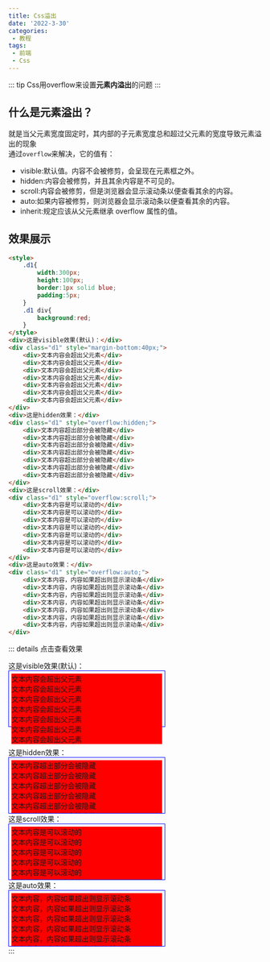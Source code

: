 ```yaml
---
title: Css溢出
date: '2022-3-30'
categories:
 - 教程
tags:
 - 前端
 - Css
---
```


::: tip
Css用overflow来设置**元素内溢出**的问题
:::

## 什么是元素溢出？
就是当父元素宽度固定时，其内部的子元素宽度总和超过父元素的宽度导致元素溢出的现象<br>
通过`overflow`来解决，它的值有：
- visible:默认值。内容不会被修剪，会呈现在元素框之外。
- hidden:内容会被修剪，并且其余内容是不可见的。
- scroll:内容会被修剪，但是浏览器会显示滚动条以便查看其余的内容。
- auto:如果内容被修剪，则浏览器会显示滚动条以便查看其余的内容。
- inherit:规定应该从父元素继承 overflow 属性的值。

## 效果展示
```html
<style>
    .d1{
        width:300px;
        height:100px;
        border:1px solid blue;
        padding:5px;
    }
    .d1 div{
        background:red;
    }
</style>
<div>这是visible效果(默认)：</div>
<div class="d1" style="margin-bottom:40px;">
    <div>文本内容会超出父元素</div>
    <div>文本内容会超出父元素</div>
    <div>文本内容会超出父元素</div>
    <div>文本内容会超出父元素</div>
    <div>文本内容会超出父元素</div>
    <div>文本内容会超出父元素</div>
    <div>文本内容会超出父元素</div>
</div>
<div>这是hidden效果：</div>
<div class="d1" style="overflow:hidden;">
    <div>文本内容超出部分会被隐藏</div>
    <div>文本内容超出部分会被隐藏</div>
    <div>文本内容超出部分会被隐藏</div>
    <div>文本内容超出部分会被隐藏</div>
    <div>文本内容超出部分会被隐藏</div>
    <div>文本内容超出部分会被隐藏</div>
    <div>文本内容超出部分会被隐藏</div>
</div>
<div>这是scroll效果：</div>
<div class="d1" style="overflow:scroll;">
    <div>文本内容是可以滚动的</div>
    <div>文本内容是可以滚动的</div>
    <div>文本内容是可以滚动的</div>
    <div>文本内容是可以滚动的</div>
    <div>文本内容是可以滚动的</div>
    <div>文本内容是可以滚动的</div>
    <div>文本内容是可以滚动的</div>
</div>
<div>这是auto效果：</div>
<div class="d1" style="overflow:auto;">
    <div>文本内容，内容如果超出则显示滚动条</div>
    <div>文本内容，内容如果超出则显示滚动条</div>
    <div>文本内容，内容如果超出则显示滚动条</div>
    <div>文本内容，内容如果超出则显示滚动条</div>
    <div>文本内容，内容如果超出则显示滚动条</div>
    <div>文本内容，内容如果超出则显示滚动条</div>
    <div>文本内容，内容如果超出则显示滚动条</div>
</div>
```
::: details 点击查看效果
<style>
    .d1{
        width:300px;
        height:100px;
        border:1px solid blue;
        padding:5px;
    }
    .d1 div{
        background:red;
    }
</style>
<div>这是visible效果(默认)：</div>
<div class="d1" style="margin-bottom:40px;">
    <div>文本内容会超出父元素</div>
    <div>文本内容会超出父元素</div>
    <div>文本内容会超出父元素</div>
    <div>文本内容会超出父元素</div>
    <div>文本内容会超出父元素</div>
    <div>文本内容会超出父元素</div>
    <div>文本内容会超出父元素</div>
</div>
<div>这是hidden效果：</div>
<div class="d1" style="overflow:hidden;">
    <div>文本内容超出部分会被隐藏</div>
    <div>文本内容超出部分会被隐藏</div>
    <div>文本内容超出部分会被隐藏</div>
    <div>文本内容超出部分会被隐藏</div>
    <div>文本内容超出部分会被隐藏</div>
    <div>文本内容超出部分会被隐藏</div>
    <div>文本内容超出部分会被隐藏</div>
</div>
<div>这是scroll效果：</div>
<div class="d1" style="overflow:scroll;">
    <div>文本内容是可以滚动的</div>
    <div>文本内容是可以滚动的</div>
    <div>文本内容是可以滚动的</div>
    <div>文本内容是可以滚动的</div>
    <div>文本内容是可以滚动的</div>
    <div>文本内容是可以滚动的</div>
    <div>文本内容是可以滚动的</div>
</div>
<div>这是auto效果：</div>
<div class="d1" style="overflow:auto;">
    <div>文本内容，内容如果超出则显示滚动条</div>
    <div>文本内容，内容如果超出则显示滚动条</div>
    <div>文本内容，内容如果超出则显示滚动条</div>
    <div>文本内容，内容如果超出则显示滚动条</div>
    <div>文本内容，内容如果超出则显示滚动条</div>
    <div>文本内容，内容如果超出则显示滚动条</div>
    <div>文本内容，内容如果超出则显示滚动条</div>
</div>
:::
